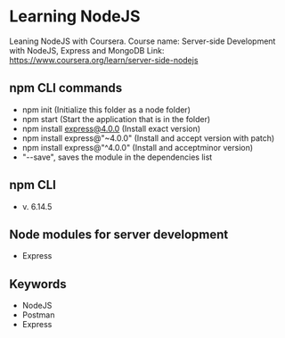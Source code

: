 # Learning NodeJS
Leaning NodeJS with Coursera.
Course name: Server-side Development with NodeJS, Express and MongoDB
Link: https://www.coursera.org/learn/server-side-nodejs

## npm CLI commands
- npm init (Initialize this folder as a node folder)
- npm start (Start the application that is in the folder)
- npm install express@4.0.0 (Install exact version) 
- npm install express@"~4.0.0" (Install and accept version with patch) 
- npm install express@"^4.0.0" (Install and acceptminor version) 
- "--save", saves the module in the dependencies list

## npm CLI
- v. 6.14.5

## Node modules for server development
- Express

## Keywords
- NodeJS
- Postman
- Express